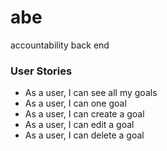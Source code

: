 # abe
accountability back end

### User Stories

- As a user, I can see all my goals
- As a user, I can one goal 
- As a user, I can create a goal
- As a user, I can edit a goal
- As a user, I can delete a goal
